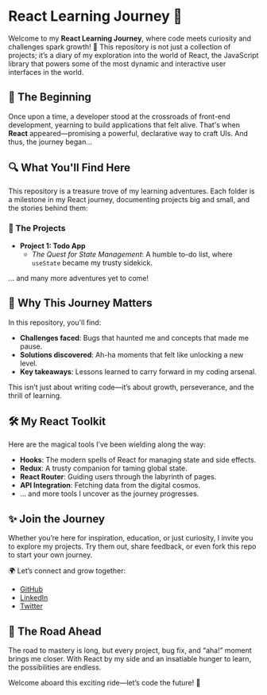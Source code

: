 # React Learning Journey 🚀

Welcome to my **React Learning Journey**, where code meets curiosity and challenges spark growth! 🌟 This repository is not just a collection of projects; it’s a diary of my exploration into the world of React, the JavaScript library that powers some of the most dynamic and interactive user interfaces in the world.

## 🌌 The Beginning

Once upon a time, a developer stood at the crossroads of front-end development, yearning to build applications that felt alive. That's when **React** appeared—promising a powerful, declarative way to craft UIs. And thus, the journey began…

## 🔍 What You'll Find Here

This repository is a treasure trove of my learning adventures. Each folder is a milestone in my React journey, documenting projects big and small, and the stories behind them:

### 📝 The Projects

- **Project 1: Todo App**
  - _The Quest for State Management_: A humble to-do list, where `useState` became my trusty sidekick.

… and many more adventures yet to come!

## 🌟 Why This Journey Matters

In this repository, you'll find:

- **Challenges faced**: Bugs that haunted me and concepts that made me pause.
- **Solutions discovered**: Ah-ha moments that felt like unlocking a new level.
- **Key takeaways**: Lessons learned to carry forward in my coding arsenal.

This isn’t just about writing code—it’s about growth, perseverance, and the thrill of learning.

## 🛠️ My React Toolkit

Here are the magical tools I’ve been wielding along the way:

- **Hooks**: The modern spells of React for managing state and side effects.
- **Redux**: A trusty companion for taming global state.
- **React Router**: Guiding users through the labyrinth of pages.
- **API Integration**: Fetching data from the digital cosmos.
- … and more tools I uncover as the journey progresses.

## ✨ Join the Journey

Whether you’re here for inspiration, education, or just curiosity, I invite you to explore my projects. Try them out, share feedback, or even fork this repo to start your own journey.

🌍 Let’s connect and grow together:
- [GitHub](https://github.com/)
- [LinkedIn](https://linkedin.com/)
- [Twitter](https://twitter.com/)

## 🌈 The Road Ahead

The road to mastery is long, but every project, bug fix, and “aha!” moment brings me closer. With React by my side and an insatiable hunger to learn, the possibilities are endless.

Welcome aboard this exciting ride—let’s code the future! 🚀
